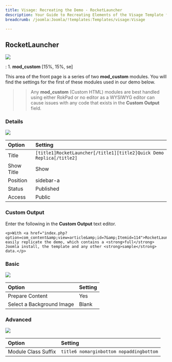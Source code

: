 ```yaml
---
title: Visage: Recreating the Demo - RocketLauncher
description: Your Guide to Recreating Elements of the Visage Template for Joomla
breadcrumb: /joomla:Joomla/!templates:Templates/visage:Visage

---
```


RocketLauncher
-----

![][demo]

:   1. **mod_custom** [15%, 15%, se]

This area of the front page is a series of two **mod_custom** modules. You will find the settings for the first of these modules used in our demo below.

>> Any **mod_custom** (Custom HTML) modules are best handled using either RokPad or no editor as a WYSIWYG editor can cause issues with any code that exists in the **Custom Output** field.

### Details

![][demo2]

| Option     | Setting                                                              |  
| :--------- | :------------------------------------------------------------------- |  
| Title      | `[title1]RocketLauncher[/title1][title2]Quick Demo Replica[/title2]` |  
| Show Title | Show                                                                 |  
| Position   | sidebar-a                                                            |  
| Status     | Published                                                            |  
| Access     | Public                                                               |  

### Custom Output

Enter the following in the **Custom Output** text editor.

~~~
<p>With <a href="index.php?option=com_content&amp;view=article&amp;id=7&amp;Itemid=114">RocketLauncher</a>, easily replicate the demo, which contains a <strong>full</strong> Joomla install, the template and any other <strong>sample</strong> data.</p>
~~~

### Basic

![][demo3]

| Option                    | Setting |  
| :------------------------ | :------ |  
| Prepare Content           | Yes     |  
| Select a Background Image | Blank   |

### Advanced

![][demo4]

| Option              | Setting                                 |  
| :------------------ | :-------------------------------------- |  
| Module Class Suffix | `title6 nomarginbottom nopaddingbottom` |  

[demo]: assets/demo_10.jpeg
[demo2]: assets/rocketlauncher_1.jpeg
[demo3]: assets/rocketlauncher_2.jpeg
[demo4]: assets/rocketlauncher_3.jpeg